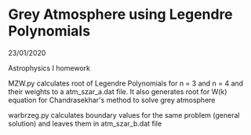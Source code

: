 # Grey Atmosphere using Legendre Polynomials

23/01/2020

Astrophysics I homework

MZW.py calculates root of Legendre Polynomials for n = 3 and n = 4 and their weights to a atm_szar_a.dat file. It also generates root for W(k) equation for Chandrasekhar's method to solve grey atmosphere

warbrzeg.py calculates boundary values for the same problem (general solution) and leaves them in atm_szar_b.dat file
